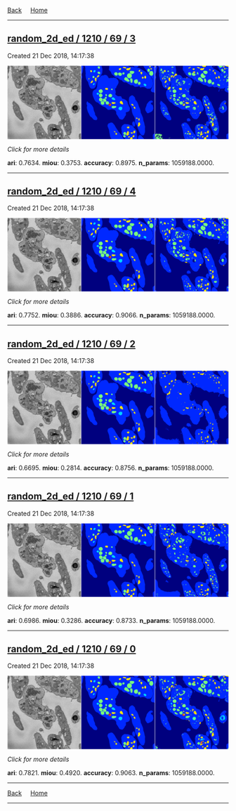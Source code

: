 
[Back](..)&nbsp;&nbsp;&nbsp;&nbsp;&nbsp;[Home](https://leapmanlab.github.io/snapshots)

---

<div class="summary"><a href="3"><h2>random_2d_ed / 1210 / 69 / 3</h2></a><p>Created 21 Dec 2018, 14:17:38
</p><a href="3"><img src="3/media/summary.png" align="center"></a><p>
<i>Click for more details</i>
</p></div>

**ari**: 0.7634. **miou**: 0.3753. **accuracy**: 0.8975. **n_params**: 1059188.0000. 

---

<div class="summary"><a href="4"><h2>random_2d_ed / 1210 / 69 / 4</h2></a><p>Created 21 Dec 2018, 14:17:38
</p><a href="4"><img src="4/media/summary.png" align="center"></a><p>
<i>Click for more details</i>
</p></div>

**ari**: 0.7752. **miou**: 0.3886. **accuracy**: 0.9066. **n_params**: 1059188.0000. 

---

<div class="summary"><a href="2"><h2>random_2d_ed / 1210 / 69 / 2</h2></a><p>Created 21 Dec 2018, 14:17:38
</p><a href="2"><img src="2/media/summary.png" align="center"></a><p>
<i>Click for more details</i>
</p></div>

**ari**: 0.6695. **miou**: 0.2814. **accuracy**: 0.8756. **n_params**: 1059188.0000. 

---

<div class="summary"><a href="1"><h2>random_2d_ed / 1210 / 69 / 1</h2></a><p>Created 21 Dec 2018, 14:17:38
</p><a href="1"><img src="1/media/summary.png" align="center"></a><p>
<i>Click for more details</i>
</p></div>

**ari**: 0.6986. **miou**: 0.3286. **accuracy**: 0.8733. **n_params**: 1059188.0000. 

---

<div class="summary"><a href="0"><h2>random_2d_ed / 1210 / 69 / 0</h2></a><p>Created 21 Dec 2018, 14:17:38
</p><a href="0"><img src="0/media/summary.png" align="center"></a><p>
<i>Click for more details</i>
</p></div>

**ari**: 0.7821. **miou**: 0.4920. **accuracy**: 0.9063. **n_params**: 1059188.0000. 

---

[Back](..)&nbsp;&nbsp;&nbsp;&nbsp;&nbsp;[Home](https://leapmanlab.github.io/snapshots)

---